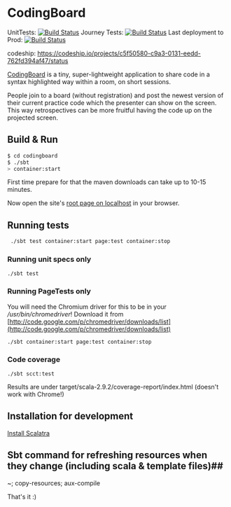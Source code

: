 # CodingBoard #

UnitTests: [![Build Status](https://codingboard.ci.cloudbees.com/job/codingboard-unittests/badge/icon)](https://codingboard.ci.cloudbees.com/job/codingboard-unittests/)
Journey Tests: [![Build Status](https://codingboard.ci.cloudbees.com/job/codingboard-journeytests/badge/icon)](https://codingboard.ci.cloudbees.com/job/codingboard-journeytests/)
Last deployment to Prod: [![Build Status](https://codingboard.ci.cloudbees.com/job/codingboard-deploy-to-heroku/badge/icon)](https://codingboard.ci.cloudbees.com/job/codingboard-deploy-to-heroku/)

codeship: https://codeship.io/projects/c5f50580-c9a3-0131-eedd-762fd394af47/status

[CodingBoard](http://codingboard.org) is a tiny, super-lightweight application to share code in a syntax highlighted way within a room, on short sessions. 

People join to a board (without registration) and post the newest version of their current practice code which the presenter can show on the screen. This way retrospectives can be more fruitful having the code up on the projected screen. 

## Build & Run ##

```sh
$ cd codingboard
$ ./sbt
> container:start
```
First time prepare for that the maven downloads can take up to 10-15 minutes.

Now open the site's [root page on localhost](http://localhost:8080/) in your browser.

## Running tests

```sh
 ./sbt test container:start page:test container:stop
```
### Running unit specs only

``` 
./sbt test
```
### Running PageTests only

You will need the Chromium driver for this to be in your */usr/bin/chromedriver*!
Download it from [http://code.google.com/p/chromedriver/downloads/list](http://code.google.com/p/chromedriver/downloads/list)

``` 
./sbt container:start page:test container:stop
```

### Code coverage

``` 
./sbt scct:test
```

Results are under target/scala-2.9.2/coverage-report/index.html (doesn't work with Chrome!)


## Installation for development ##

[Install Scalatra](http://www.scalatra.org/getting-started/installation.html)


## Sbt command for refreshing resources when they change (including scala & template files)##

~; copy-resources; aux-compile

That's it :) 
